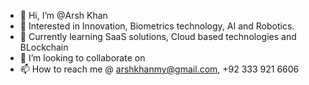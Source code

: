 - 👋 Hi, I’m @Arsh Khan
- 👀 Interested in Innovation, Biometrics technology, AI and Robotics. 
- 🌱 Currently learning SaaS solutions, Cloud based technologies and BLockchain
- 💞️ I’m looking to collaborate on 
- 📫 How to reach me @ arshkhanmy@gmail.com, +92 333 921 6606

<!---
Arshkpk/Arshkpk is a ✨ special ✨ repository because its `README.md` (this file) appears on your GitHub profile.
You can click the Preview link to take a look at your changes.
--->
